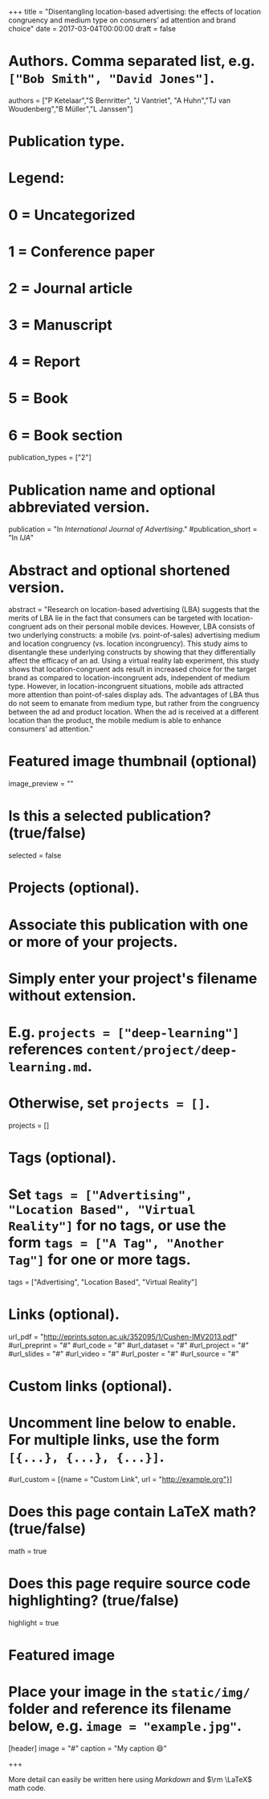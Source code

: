 +++
title = "Disentangling location-based advertising: the effects of location congruency and medium type on consumers’ ad attention and brand choice"
date = 2017-03-04T00:00:00
draft = false

# Authors. Comma separated list, e.g. `["Bob Smith", "David Jones"]`.
authors = ["P Ketelaar","S Bernritter", "J Vantriet", "A Huhn","TJ van Woudenberg","B Müller","L Janssen"]

# Publication type.
# Legend:
# 0 = Uncategorized
# 1 = Conference paper
# 2 = Journal article
# 3 = Manuscript
# 4 = Report
# 5 = Book
# 6 = Book section
publication_types = ["2"]

# Publication name and optional abbreviated version.
publication = "In *International Journal of Advertising*."
#publication_short = "In *IJA*"

# Abstract and optional shortened version.
abstract = "Research on location-based advertising (LBA) suggests that the merits of LBA lie in the fact that consumers can be targeted with location-congruent ads on their personal mobile devices. However, LBA consists of two underlying constructs: a mobile (vs. point-of-sales) advertising medium and location congruency (vs. location incongruency). This study aims to disentangle these underlying constructs by showing that they differentially affect the efficacy of an ad. Using a virtual reality lab experiment, this study shows that location-congruent ads result in increased choice for the target brand as compared to location-incongruent ads, independent of medium type. However, in location-incongruent situations, mobile ads attracted more attention than point-of-sales display ads. The advantages of LBA thus do not seem to emanate from medium type, but rather from the congruency between the ad and product location. When the ad is received at a different location than the product, the mobile medium is able to enhance consumers’ ad attention."

# Featured image thumbnail (optional)
image_preview = ""

# Is this a selected publication? (true/false)
selected = false

# Projects (optional).
#   Associate this publication with one or more of your projects.
#   Simply enter your project's filename without extension.
#   E.g. `projects = ["deep-learning"]` references `content/project/deep-learning.md`.
#   Otherwise, set `projects = []`.
projects = []

# Tags (optional).
#   Set `tags = ["Advertising", "Location Based", "Virtual Reality"]` for no tags, or use the form `tags = ["A Tag", "Another Tag"]` for one or more tags.
tags = ["Advertising", "Location Based", "Virtual Reality"]

# Links (optional).
url_pdf = "http://eprints.soton.ac.uk/352095/1/Cushen-IMV2013.pdf"
#url_preprint = "#"
#url_code = "#"
#url_dataset = "#"
#url_project = "#"
#url_slides = "#"
#url_video = "#"
#url_poster = "#"
#url_source = "#"

# Custom links (optional).
#   Uncomment line below to enable. For multiple links, use the form `[{...}, {...}, {...}]`.
#url_custom = [{name = "Custom Link", url = "http://example.org"}]

# Does this page contain LaTeX math? (true/false)
math = true

# Does this page require source code highlighting? (true/false)
highlight = true

# Featured image
# Place your image in the `static/img/` folder and reference its filename below, e.g. `image = "example.jpg"`.
[header]
image = "#"
caption = "My caption :smile:"

+++

More detail can easily be written here using *Markdown* and $\rm \LaTeX$ math code.
